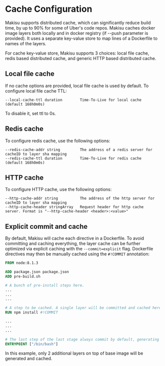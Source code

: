 # Cache Configuration

Makisu supports distributed cache, which can significantly reduce build time, by up to 90% for some of Uber's code repos.
Makisu caches docker image layers both locally and in docker registry (if --push parameter is provided).
It uses a separate key-value store to map lines of a Dockerfile to names of the layers.

For cache key-value store, Makisu supports 3 choices:
local file cache, redis based distributed cache, and generic HTTP based distributed cache.

## Local file cache

If no cache options are provided, local file cache is used by default.
To configure local file cache TTL:
```
--local-cache-ttl duration        Time-To-Live for local cache (default 168h0m0s)
```
To disable it, set ttl to 0s.

## Redis cache

To configure redis cache, use the following options:
```
--redis-cache-addr string         The address of a redis server for cacheID to layer sha mapping
--redis-cache-ttl duration        Time-To-Live for redis cache (default 168h0m0s)
```

## HTTP cache

To configure HTTP cache, use the following options:
```
--http-cache-addr string          The address of the http server for cacheID to layer sha mapping
--http-cache-header stringArray   Request header for http cache server. Format is "--http-cache-header <header>:<value>"
```

## Explicit commit and cache

By default, Makisu will cache each directive in a Dockerfile. To avoid committing and caching everything, the layer cache can be further optimized via explicit caching with the `--commit=explicit` flag.
Dockerfile directives may then be manually cached using the `#!COMMIT` annotation:

```Dockerfile
FROM node:8.1.3

ADD package.json package.json
ADD pre-build.sh

# A bunch of pre-install steps here.
...
...
...

# A step to be cached. A single layer will be committed and cached here on top of base image.
RUN npm install #!COMMIT

...
...
...

# The last step of the last stage always commit by default, generating and caching another layer.
ENTRYPOINT ["/bin/bash"]
```

In this example, only 2 additional layers on top of base image will be generated and cached.
